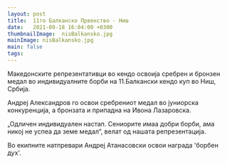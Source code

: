 ```yaml
---
layout: post
title:  11то Балканско Првенство - Ниш
date:   2021-09-18 16:04:00 +0300
thumbnailImage:  nisBalkansko.jpg
mainImage: nisBalkansko.jpg
main: false
tags:  
---
```


Македонските репрезентативци во кендо освоија сребрен и бронзен медал во индивидуалните борби на 11.Балкански кендо куп во Ниш, Србија.

Андреј Александров го освои сребрениот медал во јуниорска конкуренција, а бронзата и припадна на Ивона Лазаровска.

„Одличен индивидуален настап. Сениорите имаа добри борби, ама никој не успеа да земе медал“, велат од нашата репрезентација.

Во екипните натпревари Андреј Атанасовски освои награда 'борбен дух'.